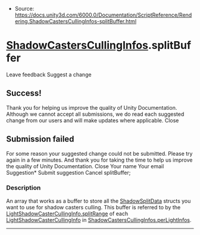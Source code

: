 * Source: https://docs.unity3d.com/6000.0/Documentation/ScriptReference/Rendering.ShadowCastersCullingInfos-splitBuffer.html

#  [ShadowCastersCullingInfos](https://docs.unity3d.com/6000.0/Documentation/ScriptReference/Rendering.ShadowCastersCullingInfos.html).splitBuffer
Leave feedback
Suggest a change
## Success!
Thank you for helping us improve the quality of Unity Documentation. Although we cannot accept all submissions, we do read each suggested change from our users and will make updates where applicable.
Close
## Submission failed
For some reason your suggested change could not be submitted. Please <a>try again</a> in a few minutes. And thank you for taking the time to help us improve the quality of Unity Documentation.
Close
Your name Your email Suggestion* Submit suggestion
Cancel
splitBuffer; 
### Description
An array that works as a buffer to store all the [ShadowSplitData](https://docs.unity3d.com/6000.0/Documentation/ScriptReference/Rendering.ShadowSplitData.html) structs you want to use for shadow casters culling.
This buffer is referred to by the [LightShadowCasterCullingInfo.splitRange](https://docs.unity3d.com/6000.0/Documentation/ScriptReference/Rendering.LightShadowCasterCullingInfo-splitRange.html) of each [LightShadowCasterCullingInfo](https://docs.unity3d.com/6000.0/Documentation/ScriptReference/Rendering.LightShadowCasterCullingInfo.html) in [ShadowCastersCullingInfos.perLightInfos](https://docs.unity3d.com/6000.0/Documentation/ScriptReference/Rendering.ShadowCastersCullingInfos-perLightInfos.html).
* * *
